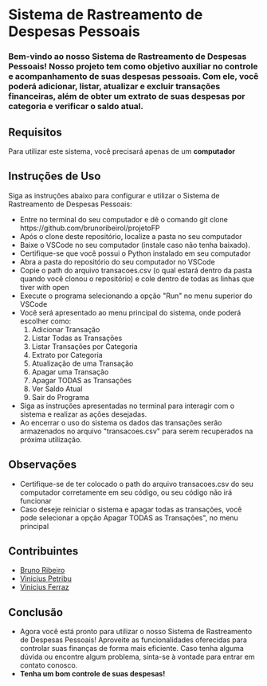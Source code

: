 <h1>Sistema de Rastreamento de Despesas Pessoais</h1>

<h3>Bem-vindo ao nosso <b>Sistema de Rastreamento de Despesas Pessoais!</b> Nosso projeto tem como objetivo auxiliar no controle e acompanhamento de suas despesas pessoais. Com ele, você poderá adicionar, listar, atualizar e excluir transações financeiras, além de obter um extrato de suas despesas por categoria e verificar o saldo atual.</h3>

<h2>Requisitos</h2>
<p>Para utilizar este sistema, você precisará apenas de um <b>computador</b></p>

<h2>Instruções de Uso</h2>
<p>Siga as instruções abaixo para configurar e utilizar o Sistema de Rastreamento de Despesas Pessoais:</p>
    <ul>
        <li>Entre no terminal do seu computador e dê o comando git clone https://github.com/brunoribeirol/projetoFP </li>
        <li>Após o clone deste repositório, localize a pasta no seu computador</li>
        <li>Baixe o VSCode no seu computador (instale caso não tenha baixado).</li>
        <li>Certifique-se que você possui o Python instalado em seu computador</li>
        <li>Abra a pasta do repositório do seu computador no VSCode</li>
        <li>Copie o path do arquivo transacoes.csv (o qual estará dentro da pasta quando você clonou o repositório) e cole dentro de todas as linhas que tiver with open</li>
        <li>Execute o programa selecionando a opção "Run" no menu superior do VSCode</li>
        <li>Você será apresentado ao menu principal do sistema, onde poderá escolher como:
            <ol>
            <li>Adicionar Transação</li>
            <li>Listar Todas as Transações</li>
            <li>Listar Transações por Categoria</li>
            <li>Extrato por Categoria</li>
            <li>Atualização de uma Transação</li>
            <li>Apagar uma Transação</li>
            <li>Apagar TODAS as Transações</li>
            <li>Ver Saldo Atual</li>
            <li>Sair do Programa</li>   
            </ol>
        </li>
        <li>Siga as instruções apresentadas no terminal para interagir com o sistema e realizar as ações desejadas.</li>
        <li>Ao encerrar o uso do sistema os dados das transações serão armazenados no arquivo "transacoes.csv" para serem recuperados na próxima utilização.</li>
    </ul>

<h2>Observações</h2>
    <ul>
        <li>Certifique-se de ter colocado o path do arquivo transacoes.csv do seu computador corretamente em seu código, ou seu código não irá funcionar</li>
        <li>Caso deseje reiniciar o sistema e apagar todas as transações, você pode selecionar a opção Apagar TODAS as Transações", no menu principal</li>
    </ul>

<h2>Contribuintes</h2>
    <ul>
        <li><a href="https://github.com/brunoribeirol">Bruno Ribeiro</a></li>
        <li><a href="https://github.com/vinipetribu">Vinicius Petribu</a></li>
        <li><a href="https://github.com/VIESAFE">Vinicius Ferraz</a></li>
    </ul>

<h2>Conclusão</h2>
    <ul>
        <li>Agora você está pronto para utilizar o nosso Sistema de Rastreamento de Despesas Pessoais! Aproveite as funcionalidades oferecidas para controlar suas finanças de forma mais eficiente. Caso tenha alguma dúvida ou encontre algum problema, sinta-se à vontade para entrar em contato conosco.</li>
        <li><b>Tenha um bom controle de suas despesas!</b></li>
    </ul>


